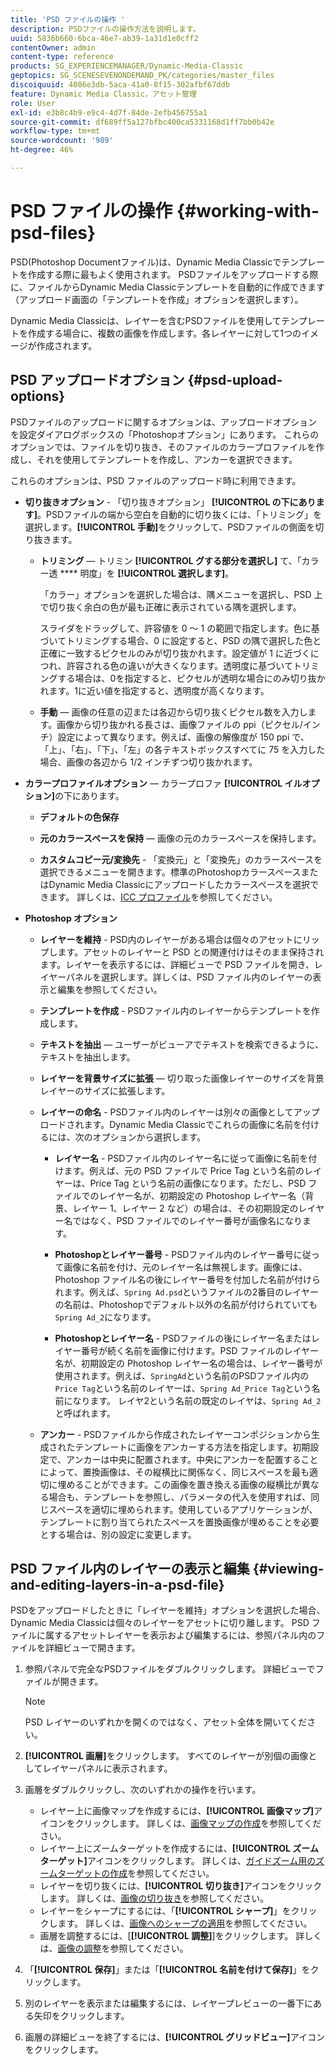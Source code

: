 ```yaml
---
title: 'PSD ファイルの操作 '
description: PSDファイルの操作方法を説明します。
uuid: 5836b660-6bca-46e7-ab39-1a31d1e0cff2
contentOwner: admin
content-type: reference
products: SG_EXPERIENCEMANAGER/Dynamic-Media-Classic
geptopics: SG_SCENESEVENONDEMAND_PK/categories/master_files
discoiquuid: 4086e3db-5aca-41a0-8f15-302afbf67ddb
feature: Dynamic Media Classic，アセット管理
role: User
exl-id: e3b8c4b9-e9c4-4d7f-84de-2efb456755a1
source-git-commit: df689ff5a127bfbc400ca5331168d1ff7bb0b42e
workflow-type: tm+mt
source-wordcount: '989'
ht-degree: 46%

---
```


# PSD ファイルの操作 {#working-with-psd-files}

<!--   USED TO BE AN OPTION UNDER COLOR PROFILE OPTIONS * **Convert To sRGB (default)** - Converts to sRGB (Standard Red Green Blue). sRGB is the recommended color space for displaying images on web pages. -->

PSD(Photoshop Documentファイル)は、Dynamic Media Classicでテンプレートを作成する際に最もよく使用されます。 PSDファイルをアップロードする際に、ファイルからDynamic Media Classicテンプレートを自動的に作成できます（アップロード画面の「テンプレートを作成」オプションを選択します）。

Dynamic Media Classicは、レイヤーを含むPSDファイルを使用してテンプレートを作成する場合に、複数の画像を作成します。各レイヤーに対して1つのイメージが作成されます。

## PSD アップロードオプション {#psd-upload-options}

PSDファイルのアップロードに関するオプションは、アップロードオプションを設定ダイアログボックスの「Photoshopオプション」にあります。 これらのオプションでは、ファイルを切り抜き、そのファイルのカラープロファイルを作成し、それを使用してテンプレートを作成し、アンカーを選択できます。

これらのオプションは、PSD ファイルのアップロード時に利用できます。

* **切り抜きオプション**  - 「切り抜きオプション」 **[!UICONTROL の下にあります]**。PSDファイルの端から空白を自動的に切り抜くには、「トリミング」を選択します。**[!UICONTROL 手動]**&#x200B;をクリックして、PSDファイルの側面を切り抜きます。

   * **トリミング**  — トリミン **[!UICONTROL グする部分を選択し]** て、「カラー透 **** 明度」を **[!UICONTROL 選択します]**。

      「カラー」オプションを選択した場合は、隅メニューを選択し、PSD 上で切り抜く余白の色が最も正確に表示されている隅を選択します。

      スライダをドラッグして、許容値を 0 ～ 1 の範囲で指定します。色に基づいてトリミングする場合、0 に設定すると、PSD の隅で選択した色と正確に一致するピクセルのみが切り抜かれます。設定値が 1 に近づくにつれ、許容される色の違いが大きくなります。透明度に基づいてトリミングする場合は、0を指定すると、ピクセルが透明な場合にのみ切り抜かれます。1に近い値を指定すると、透明度が高くなります。

   * **手動**  — 画像の任意の辺または各辺から切り抜くピクセル数を入力します。画像から切り抜かれる長さは、画像ファイルの ppi（ピクセル/インチ）設定によって異なります。例えば、画像の解像度が 150 ppi で、「上」、「右」、「下」、「左」の各テキストボックスすべてに 75 を入力した場合、画像の各辺から 1/2 インチずつ切り抜かれます。

* **カラープロファイルオプション**  — カラープロファ **[!UICONTROL イルオプション]**&#x200B;の下にあります。

   * **デフォルトの色保存**

   * **元のカラースペースを保持**  — 画像の元のカラースペースを保持します。

   * **カスタムコピー元/変換先**  - 「変換元」と「変換先」のカラースペースを選択できるメニューを開きます。標準のPhotoshopカラースペースまたはDynamic Media Classicにアップロードしたカラースペースを選択できます。 詳しくは、[ICC プロファイル](/help/icc-profiles.md)を参照してください。

* **Photoshop オプション**

   * **レイヤーを維持**  - PSD内のレイヤーがある場合は個々のアセットにリップします。アセットのレイヤーと PSD との関連付けはそのまま保持されます。レイヤーを表示するには、詳細ビューで PSD ファイルを開き、レイヤーパネルを選択します。詳しくは、PSD ファイル内のレイヤーの表示と編集を参照してください。

   * **テンプレートを作成**  - PSDファイル内のレイヤーからテンプレートを作成します。

   * **テキストを抽出**  — ユーザーがビューアでテキストを検索できるように、テキストを抽出します。

   * **レイヤーを背景サイズに拡張**  — 切り取った画像レイヤーのサイズを背景レイヤーのサイズに拡張します。

   * **レイヤーの命名**  - PSDファイル内のレイヤーは別々の画像としてアップロードされます。Dynamic Media Classicでこれらの画像に名前を付けるには、次のオプションから選択します。

      * **レイヤー名**  - PSDファイル内のレイヤー名に従って画像に名前を付けます。例えば、元の PSD ファイルで Price Tag という名前のレイヤーは、Price Tag という名前の画像になります。ただし、PSD ファイルでのレイヤー名が、初期設定の Photoshop レイヤー名（背景、レイヤー 1、レイヤー 2 など）の場合は、その初期設定のレイヤー名ではなく、PSD ファイルでのレイヤー番号が画像名になります。

      * **Photoshopとレイヤー番号**  - PSDファイル内のレイヤー番号に従って画像に名前を付け、元のレイヤー名は無視します。画像には、Photoshop ファイル名の後にレイヤー番号を付加した名前が付けられます。例えば、`Spring Ad.psd`というファイルの2番目のレイヤーの名前は、Photoshopでデフォルト以外の名前が付けられていても`Spring Ad_2`になります。

      * **Photoshopとレイヤー名**  - PSDファイルの後にレイヤー名またはレイヤー番号が続く名前を画像に付けます。PSD ファイルのレイヤー名が、初期設定の Photoshop レイヤー名の場合は、レイヤー番号が使用されます。例えば、`SpringAd`という名前のPSDファイル内の`Price Tag`という名前のレイヤーは、`Spring Ad_Price Tag`という名前になります。 レイヤ2という名前の既定のレイヤは、`Spring Ad_2`と呼ばれます。
   * **アンカー**  - PSDファイルから作成されたレイヤーコンポジションから生成されたテンプレートに画像をアンカーする方法を指定します。初期設定で、アンカーは中央に配置されます。中央にアンカーを配置することによって、置換画像は、その縦横比に関係なく、同じスペースを最も適切に埋めることができます。この画像を置き換える画像の縦横比が異なる場合も、テンプレートを参照し、パラメータの代入を使用すれば、同じスペースを適切に埋められます。使用しているアプリケーションが、テンプレートに割り当てられたスペースを置換画像が埋めることを必要とする場合は、別の設定に変更します。


## PSD ファイル内のレイヤーの表示と編集 {#viewing-and-editing-layers-in-a-psd-file}

PSDをアップロードしたときに「レイヤーを維持」オプションを選択した場合、Dynamic Media Classicは個々のレイヤーをアセットに切り離します。 PSD ファイルに属するアセットレイヤーを表示および編集するには、参照パネル内のファイルを詳細ビューで開きます。

1. 参照パネルで完全なPSDファイルをダブルクリックします。 詳細ビューでファイルが開きます。

   >[!NOTE]
   >
   >PSD レイヤーのいずれかを開くのではなく、アセット全体を開いてください。

1. **[!UICONTROL 画層]**&#x200B;をクリックします。 すべてのレイヤーが別個の画像としてレイヤーパネルに表示されます。
1. 画層をダブルクリックし、次のいずれかの操作を行います。

   * レイヤー上に画像マップを作成するには、**[!UICONTROL 画像マップ]**&#x200B;アイコンをクリックします。 詳しくは、[画像マップの作成](creating-image-maps.md#creating_image_maps)を参照してください。
   * レイヤー上にズームターゲットを作成するには、**[!UICONTROL ズームターゲット]**&#x200B;アイコンをクリックします。 詳しくは、[ガイドズーム用のズームターゲットの作成](creating-zoom-targets-guided-zoom.md#creating_zoom_targets_for_guided_zoom)を参照してください。
   * レイヤーを切り抜くには、**[!UICONTROL 切り抜き]**&#x200B;アイコンをクリックします。 詳しくは、[画像の切り抜き](cropping-image.md#cropping_an_image)を参照してください。
   * レイヤーをシャープにするには、「**[!UICONTROL シャープ]**」をクリックします。 詳しくは、[画像へのシャープの適用](sharpening-image.md#sharpening_an_image)を参照してください。
   * 画層を調整するには、[**[!UICONTROL 調整]**]をクリックします。 詳しくは、[画像の調整](adjusting-image.md#adjusting_an_image)を参照してください。

1. 「**[!UICONTROL 保存]**」または「**[!UICONTROL 名前を付けて保存]**」をクリックします。
1. 別のレイヤーを表示または編集するには、レイヤープレビューの一番下にある矢印をクリックします。
1. 画層の詳細ビューを終了するには、**[!UICONTROL グリッドビュー]**&#x200B;アイコンをクリックします。
